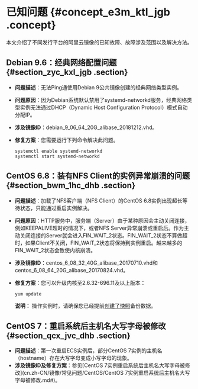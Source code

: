# 已知问题 {#concept_e3m_ktl_jgb .concept}

本文介绍了不同发行平台的阿里云镜像的已知故障、故障涉及范围以及解决方法。

## Debian 9.6：经典网络配置问题 {#section_zyc_kxl_jgb .section}

-   **问题描述**：无法Ping通使用Debian 9公共镜像创建的经典网络类型实例。
-   **问题原因**：因为Debian系统默认禁用了systemd-networkd服务，经典网络类型实例无法通过DHCP（Dynamic Host Configuration Protocol）模式自动分配IP。
-   **涉及镜像ID**：debian\_9\_06\_64\_20G\_alibase\_20181212.vhd。
-   **修复方案**：您需要运行下列命令解决此问题。

    ```
    systemctl enable systemd-networkd 
    systemctl start systemd-networkd
    ```


## CentOS 6.8：装有NFS Client的实例异常崩溃的问题 {#section_bwm_1hc_dhb .section}

-   **问题描述**：加载了NFS客户端（NFS Client）的CentOS 6.8实例出现超长等待状态，只能通过重启实例解决。
-   **问题原因**：HTTP服务中，服务端（Server）由于某种原因会主动关闭连接，例如KEEPALIVE超时的情况下，或者NFS Server异常崩溃或重启后。作为主动关闭连接的Server就会进入FIN\_WAIT\_2状态。FIN\_WAIT\_2状态不算做超时，如果Client不关闭，FIN\_WAIT\_2状态将保持到实例重启。越来越多的FIN\_WAIT\_2状态会致使内核崩溃。
-   **涉及镜像ID**：centos\_6\_08\_32\_40G\_alibase\_20170710.vhd和centos\_6\_08\_64\_20G\_alibase\_20170824.vhd。
-   **修复方案**：您可以升级内核至2.6.32-696.11及以上版本：

    ```
    yum update
    ```

    **说明：** 操作实例时，请确保您已经提前[创建了快照](../../../../../cn.zh-CN/快照/使用快照/创建快照.md#)备份数据。


## CentOS 7：重启系统后主机名大写字母被修改 {#section_qcx_jvc_dhb .section}

-   **问题描述**：第一次重启ECS实例后，部分CentOS 7实例的主机名（hostname）存在大写字母变成小写字母的现象。
-   **涉及镜像ID及修复方案**：参见[CentOS 7实例重启系统后主机名大写字母被修改](cn.zh-CN/镜像/常见问题/CentOS/CentOS 7实例重启系统后主机名大写字母被修改.md#)。

